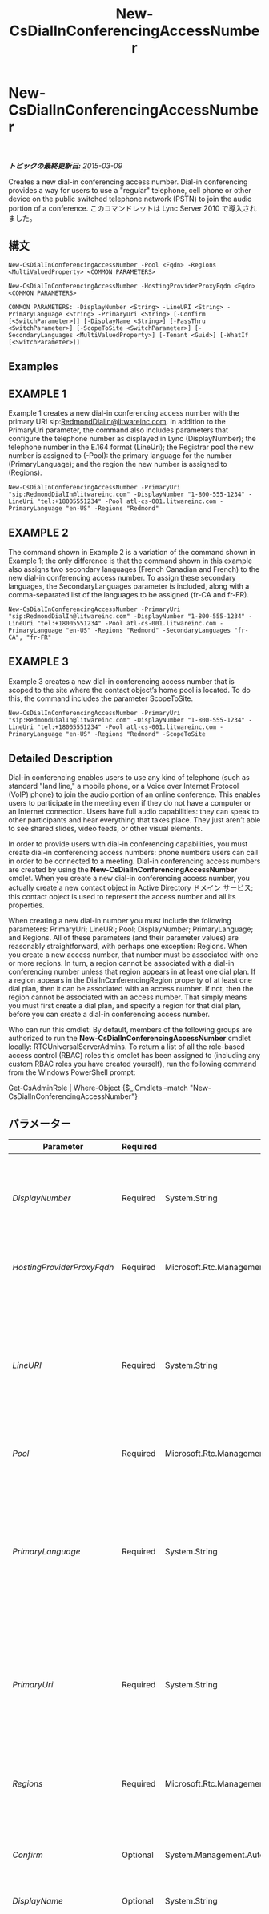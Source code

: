 ﻿---
title: New-CsDialInConferencingAccessNumber
TOCTitle: New-CsDialInConferencingAccessNumber
ms:assetid: c6d0536c-0ba3-45e0-affe-7ee00a070435
ms:mtpsurl: https://technet.microsoft.com/ja-jp/library/Gg398818(v=OCS.15)
ms:contentKeyID: 48273528
ms.date: 05/19/2016
mtps_version: v=OCS.15
ms.translationtype: HT
---

# New-CsDialInConferencingAccessNumber

 

_**トピックの最終更新日:** 2015-03-09_

Creates a new dial-in conferencing access number. Dial-in conferencing provides a way for users to use a "regular" telephone, cell phone or other device on the public switched telephone network (PSTN) to join the audio portion of a conference. このコマンドレットは Lync Server 2010 で導入されました。

## 構文

    New-CsDialInConferencingAccessNumber -Pool <Fqdn> -Regions <MultiValuedProperty> <COMMON PARAMETERS>

    New-CsDialInConferencingAccessNumber -HostingProviderProxyFqdn <Fqdn> <COMMON PARAMETERS>

    COMMON PARAMETERS: -DisplayNumber <String> -LineURI <String> -PrimaryLanguage <String> -PrimaryUri <String> [-Confirm [<SwitchParameter>]] [-DisplayName <String>] [-PassThru <SwitchParameter>] [-ScopeToSite <SwitchParameter>] [-SecondaryLanguages <MultiValuedProperty>] [-Tenant <Guid>] [-WhatIf [<SwitchParameter>]]

## Examples

## EXAMPLE 1

Example 1 creates a new dial-in conferencing access number with the primary URI sip:RedmondDialIn@litwareinc.com. In addition to the PrimaryUri parameter, the command also includes parameters that configure the telephone number as displayed in Lync (DisplayNumber); the telephone number in the E.164 format (LineUri); the Registrar pool the new number is assigned to (-Pool): the primary language for the number (PrimaryLanguage); and the region the new number is assigned to (Regions).

    New-CsDialInConferencingAccessNumber -PrimaryUri "sip:RedmondDialIn@litwareinc.com" -DisplayNumber "1-800-555-1234" -LineUri "tel:+18005551234" -Pool atl-cs-001.litwareinc.com -PrimaryLanguage "en-US" -Regions "Redmond"

## EXAMPLE 2

The command shown in Example 2 is a variation of the command shown in Example 1; the only difference is that the command shown in this example also assigns two secondary languages (French Canadian and French) to the new dial-in conferencing access number. To assign these secondary languages, the SecondaryLanguages parameter is included, along with a comma-separated list of the languages to be assigned (fr-CA and fr-FR).

    New-CsDialInConferencingAccessNumber -PrimaryUri "sip:RedmondDialIn@litwareinc.com" -DisplayNumber "1-800-555-1234" -LineUri "tel:+18005551234" -Pool atl-cs-001.litwareinc.com -PrimaryLanguage "en-US" -Regions "Redmond" -SecondaryLanguages "fr-CA", "fr-FR"

## EXAMPLE 3

Example 3 creates a new dial-in conferencing access number that is scoped to the site where the contact object’s home pool is located. To do this, the command includes the parameter ScopeToSite.

    New-CsDialInConferencingAccessNumber -PrimaryUri "sip:RedmondDialIn@litwareinc.com" -DisplayNumber "1-800-555-1234" -LineUri "tel:+18005551234" -Pool atl-cs-001.litwareinc.com -PrimaryLanguage "en-US" -Regions "Redmond" -ScopeToSite

## Detailed Description

Dial-in conferencing enables users to use any kind of telephone (such as standard "land line," a mobile phone, or a Voice over Internet Protocol (VoIP) phone) to join the audio portion of an online conference. This enables users to participate in the meeting even if they do not have a computer or an Internet connection. Users have full audio capabilities: they can speak to other participants and hear everything that takes place. They just aren’t able to see shared slides, video feeds, or other visual elements.

In order to provide users with dial-in conferencing capabilities, you must create dial-in conferencing access numbers: phone numbers users can call in order to be connected to a meeting. Dial-in conferencing access numbers are created by using the **New-CsDialInConferencingAccessNumber** cmdlet. When you create a new dial-in conferencing access number, you actually create a new contact object in Active Directory ドメイン サービス; this contact object is used to represent the access number and all its properties.

When creating a new dial-in number you must include the following parameters: PrimaryUri; LineURI; Pool; DisplayNumber; PrimaryLanguage; and Regions. All of these parameters (and their parameter values) are reasonably straightforward, with perhaps one exception: Regions. When you create a new access number, that number must be associated with one or more regions. In turn, a region cannot be associated with a dial-in conferencing number unless that region appears in at least one dial plan. If a region appears in the DialInConferencingRegion property of at least one dial plan, then it can be associated with an access number. If not, then the region cannot be associated with an access number. That simply means you must first create a dial plan, and specify a region for that dial plan, before you can create a dial-in conferencing access number.

Who can run this cmdlet: By default, members of the following groups are authorized to run the **New-CsDialInConferencingAccessNumber** cmdlet locally: RTCUniversalServerAdmins. To return a list of all the role-based access control (RBAC) roles this cmdlet has been assigned to (including any custom RBAC roles you have created yourself), run the following command from the Windows PowerShell prompt:

Get-CsAdminRole | Where-Object {$\_.Cmdlets –match "New-CsDialInConferencingAccessNumber"}

## パラメーター


<table>
<colgroup>
<col style="width: 25%" />
<col style="width: 25%" />
<col style="width: 25%" />
<col style="width: 25%" />
</colgroup>
<thead>
<tr class="header">
<th>Parameter</th>
<th>Required</th>
<th>Type</th>
<th>Description</th>
</tr>
</thead>
<tbody>
<tr class="odd">
<td><p><em>DisplayNumber</em></p></td>
<td><p>Required</p></td>
<td><p>System.String</p></td>
<td><p>Phone number as displayed in meeting invitations and on the dial-in conferencing webpage. The DisplayNumber can be formatted any way you prefer; for example 1-800-555-1234; 1-(800)-555-1234; or 1.800.555.1234.</p></td>
</tr>
<tr class="even">
<td><p><em>HostingProviderProxyFqdn</em></p></td>
<td><p>Required</p></td>
<td><p>Microsoft.Rtc.Management.Deploy.Fqdn</p></td>
<td><p>Fully qualified domain name of the hosting provider that hosts your dial-in conferencing service.</p></td>
</tr>
<tr class="odd">
<td><p><em>LineURI</em></p></td>
<td><p>Required</p></td>
<td><p>System.String</p></td>
<td><p>The actual dial-in conferencing phone number. The LineURI must be specified using the following syntax: the tel: prefix followed by a plus sign (+) followed by the country/region calling code, area code, and phone number. For example: tel:+18005551234. Note that spaces, hyphens, parentheses and other characters are not allowed.</p>
<p>LineURIs must be unique throughout Active Directory.</p></td>
</tr>
<tr class="even">
<td><p><em>Pool</em></p></td>
<td><p>Required</p></td>
<td><p>Microsoft.Rtc.Management.Deploy.Fqdn</p></td>
<td><p>Home pool for the new contact object.</p></td>
</tr>
<tr class="odd">
<td><p><em>PrimaryLanguage</em></p></td>
<td><p>Required</p></td>
<td><p>System.String</p></td>
<td><p>Primary language used for making dial-in conferencing announcements. The language must be configured using one of the available dial-in conferencing language codes; for example, en-US for U.S. English; fr-FR for French; etc. To return a list of the available language codes, type the following command at the Windows PowerShell prompt:</p>
<p>Get-CsDialInConferencingLanguageList | Select-Object -ExpandProperty Languages.</p></td>
</tr>
<tr class="even">
<td><p><em>PrimaryUri</em></p></td>
<td><p>Required</p></td>
<td><p>System.String</p></td>
<td><p>Unique SIP address to be assigned to the new contact object. When specifying the PrimaryUri you must include the &quot;sip:&quot; prefix. For example: -PrimaryUri &quot;sip:RedmondDialIn@litwareinc.com&quot;. Note that the sip: prefix must be entered in all lowercase letters.</p></td>
</tr>
<tr class="odd">
<td><p><em>Regions</em></p></td>
<td><p>Required</p></td>
<td><p>Microsoft.Rtc.Management.ADConnect.Core.MultiValuedProperty</p></td>
<td><p>Dial plan regions associated with the dial-in number. If a region is not included in at least one dial plan, then it cannot be associated with a dial-in conferencing access number. To specify multiple regions, use a comma-separated list: -Regions &quot;Northwest&quot;, &quot;Southwest&quot;</p></td>
</tr>
<tr class="even">
<td><p><em>Confirm</em></p></td>
<td><p>Optional</p></td>
<td><p>System.Management.Automation.SwitchParameter</p></td>
<td><p>コマンドの実行前に確認メッセージが表示されます。</p></td>
</tr>
<tr class="odd">
<td><p><em>DisplayName</em></p></td>
<td><p>Optional</p></td>
<td><p>System.String</p></td>
<td><p>Active Directory display name for the new contact object. This is the name that will also be displayed in Lync.</p></td>
</tr>
<tr class="even">
<td><p><em>PassThru</em></p></td>
<td><p>Optional</p></td>
<td><p>System.Management.Automation.SwitchParameter</p></td>
<td><p>Enables you to pass a contact object through the pipeline that represents the new dial-in conferencing access number. By default, the <strong>New-CsDialInConferencingAccessNumber</strong> cmdlet does not pass objects through the pipeline.</p></td>
</tr>
<tr class="odd">
<td><p><em>ScopeToSite</em></p></td>
<td><p>Optional</p></td>
<td><p>System.Management.Automation.SwitchParameter</p></td>
<td><p>If present, the new number will be scoped to the same site as the contact object’s home pool. If the ScopeToSite parameter is not included, the new number will be assigned to the global scope.</p></td>
</tr>
<tr class="even">
<td><p><em>SecondaryLanguages</em></p></td>
<td><p>Optional</p></td>
<td><p>Microsoft.Rtc.Management.ADConnect.Core.MultiValuedProperty</p></td>
<td><p>Optional collection of languages that can also be used for making dial-in conferencing announcements. Secondary languages must be configured as a comma-separated list of language codes; for example, the following syntax sets French Canadian and French as secondary languages; -SecondaryLanguages &quot;fr-CA&quot;, &quot;fr-FR&quot;.</p>
<p>A single access number can have as many as four secondary languages.</p></td>
</tr>
<tr class="odd">
<td><p><em>Tenant</em></p></td>
<td><p>Optional</p></td>
<td><p>System.Guid</p></td>
<td><p>Globally unique identifier (GUID) of the Skype for Business Online tenant account for which the new dial-in conferencing access number is being created. For example:</p>
<p>–Tenant &quot;38aad667-af54-4397-aaa7-e94c79ec2308&quot;</p>
<p>You can return the tenant ID for each of your tenants by running this command:</p>
<p>Get-CsTenant | Select-Object DisplayName, TenantID</p></td>
</tr>
<tr class="even">
<td><p><em>WhatIf</em></p></td>
<td><p>Optional</p></td>
<td><p>System.Management.Automation.SwitchParameter</p></td>
<td><p>実際にコマンドを実行しなくてもコマンドの実行結果がわかります。</p></td>
</tr>
</tbody>
</table>


## Input Types

None. The **New-CsDialInConferencingAccessNumber** cmdlet does not accept pipelined input.

## Return Types

The **New-CsDialInConferencingAccessNumber** cmdlet creates new instances of the Microsoft.Rtc.Management.Xds.AccessNumber object.

## 関連項目

#### その他のリソース

[Get-CsDialInConferencingAccessNumber](get-csdialinconferencingaccessnumber.md)  
[Remove-CsDialInConferencingAccessNumber](remove-csdialinconferencingaccessnumber.md)  
[Set-CsDialInConferencingAccessNumber](set-csdialinconferencingaccessnumber.md)

